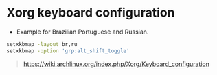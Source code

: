 # Xorg keyboard configuration 
* Example for Brazilian Portuguese and Russian.
```bash
setxkbmap -layout br,ru
setxkbmap -option 'grp:alt_shift_toggle'
```
> https://wiki.archlinux.org/index.php/Xorg/Keyboard_configuration
